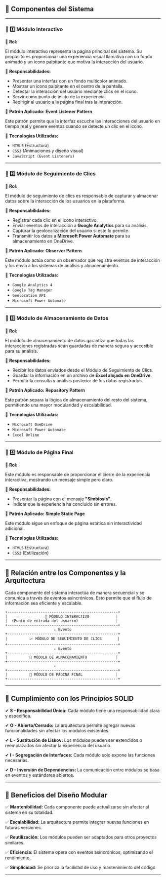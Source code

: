 ## **🔹 Componentes del Sistema**

---

### **📍 1️⃣ Módulo Interactivo**

📌 **Rol:**

El módulo interactivo representa la página principal del sistema. Su propósito es proporcionar una experiencia visual llamativa con un fondo animado y un icono palpitante que motiva la interacción del usuario.

📌 **Responsabilidades:**

- Presentar una interfaz con un fondo multicolor animado.
- Mostrar un icono palpitante en el centro de la pantalla.
- Detectar la interacción del usuario mediante clics en el icono.
- Servir como punto de inicio de la experiencia.
- Redirigir al usuario a la página final tras la interacción.

📌 **Patrón Aplicado:** **Event Listener Pattern**

Este patrón permite que la interfaz escuche las interacciones del usuario en tiempo real y genere eventos cuando se detecte un clic en el icono.

📌 **Tecnologías Utilizadas:**

- `HTML5` (Estructura)
- `CSS3` (Animaciones y diseño visual)
- `JavaScript (Event Listeners)`

---

### **📍 2️⃣ Módulo de Seguimiento de Clics**

📌 **Rol:**

El módulo de seguimiento de clics es responsable de capturar y almacenar datos sobre la interacción de los usuarios en la plataforma.

📌 **Responsabilidades:**

- Registrar cada clic en el icono interactivo.
- Enviar eventos de interacción a **Google Analytics** para su análisis.
- Capturar la geolocalización del usuario si este lo permite.
- Transmitir los datos a **Microsoft Power Automate** para su almacenamiento en OneDrive.

📌 **Patrón Aplicado:** **Observer Pattern**

Este módulo actúa como un observador que registra eventos de interacción y los envía a los sistemas de análisis y almacenamiento.

📌 **Tecnologías Utilizadas:**

- `Google Analytics 4`
- `Google Tag Manager`
- `Geolocation API`
- `Microsoft Power Automate`

---

### **📍 3️⃣ Módulo de Almacenamiento de Datos**

📌 **Rol:**

El módulo de almacenamiento de datos garantiza que todas las interacciones registradas sean guardadas de manera segura y accesible para su análisis.

📌 **Responsabilidades:**

- Recibir los datos enviados desde el Módulo de Seguimiento de Clics.
- Guardar la información en un archivo de **Excel alojado en OneDrive**.
- Permitir la consulta y análisis posterior de los datos registrados.

📌 **Patrón Aplicado:** **Repository Pattern**

Este patrón separa la lógica de almacenamiento del resto del sistema, permitiendo una mayor modularidad y escalabilidad.

📌 **Tecnologías Utilizadas:**

- `Microsoft OneDrive`
- `Microsoft Power Automate`
- `Excel Online`

---

### **📍 4️⃣ Módulo de Página Final**

📌 **Rol:**

Este módulo es responsable de proporcionar el cierre de la experiencia interactiva, mostrando un mensaje simple pero claro.

📌 **Responsabilidades:**

- Presentar la página con el mensaje **"Simbiosis"**.
- Indicar que la experiencia ha concluido sin errores.

📌 **Patrón Aplicado:** **Simple Static Page**

Este módulo sigue un enfoque de página estática sin interactividad adicional.

📌 **Tecnologías Utilizadas:**

- `HTML5` (Estructura)
- `CSS3` (Estilización)

---

## **📌 Relación entre los Componentes y la Arquitectura**

Cada componente del sistema interactúa de manera secuencial y se comunica a través de eventos asincrónicos. Esto permite que el flujo de información sea eficiente y escalable.

```
+--------------------------------------------------+
|                 🎨 MÓDULO INTERACTIVO            |
|  (Punto de entrada del usuario)                 |
+--------------------------------------------------+
                      ↓ Evento
+--------------------------------------------------+
|          📈 MÓDULO DE SEGUIMIENTO DE CLICS       |
+--------------------------------------------------+
                      ↓ Evento
+--------------------------------------------------+
|          📁 MÓDULO DE ALMACENAMIENTO             |
+--------------------------------------------------+
                      ↓
+--------------------------------------------------+
|          📝 MÓDULO DE PÁGINA FINAL               |
+--------------------------------------------------+

```

---

## **📌 Cumplimiento con los Principios SOLID**

✔ **S - Responsabilidad Única:** Cada módulo tiene una responsabilidad clara y específica.

✔ **O - Abierto/Cerrado:** La arquitectura permite agregar nuevas funcionalidades sin afectar los módulos existentes.

✔ **L - Sustitución de Liskov:** Los módulos pueden ser extendidos o reemplazados sin afectar la experiencia del usuario.

✔ **I - Segregación de Interfaces:** Cada módulo solo expone las funciones necesarias.

✔ **D - Inversión de Dependencias:** La comunicación entre módulos se basa en eventos y estándares abiertos.

---

## **📌 Beneficios del Diseño Modular**

✅ **Mantenibilidad:** Cada componente puede actualizarse sin afectar al sistema en su totalidad.

✅ **Escalabilidad:** La arquitectura permite integrar nuevas funciones en futuras versiones.

✅ **Reutilización:** Los módulos pueden ser adaptados para otros proyectos similares.

✅ **Eficiencia:** El sistema opera con eventos asincrónicos, optimizando el rendimiento.

✅ **Simplicidad:** Se prioriza la facilidad de uso y mantenimiento del código.

---
